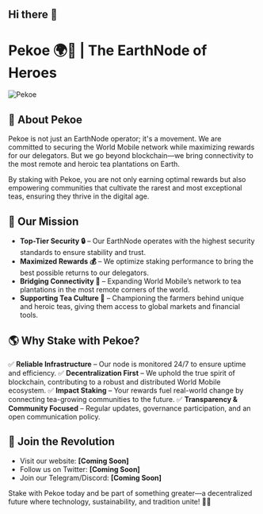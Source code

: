## Hi there 👋

<!--
**earthnodepekoe/earthnodepekoe** is a ✨ _special_ ✨ repository because its `README.md` (this file) appears on your GitHub profile.

Here are some ideas to get you started:

- 🔭 I’m currently working on ...
- 🌱 I’m currently learning ...
- 👯 I’m looking to collaborate on ...
- 🤔 I’m looking for help with ...
- 💬 Ask me about ...
- 📫 How to reach me: ...
- 😄 Pronouns: ...
- ⚡ Fun fact: ...
-->
# Pekoe 🌍🍃 | The EarthNode of Heroes

![Pekoe](PEKOE_EN_TWITTER.jpg)

## 🚀 About Pekoe
Pekoe is not just an EarthNode operator; it's a movement. We are committed to securing the World Mobile network while maximizing rewards for our delegators. But we go beyond blockchain—we bring connectivity to the most remote and heroic tea plantations on Earth.

By staking with Pekoe, you are not only earning optimal rewards but also empowering communities that cultivate the rarest and most exceptional teas, ensuring they thrive in the digital age.

## 🌱 Our Mission
- **Top-Tier Security 🔒** – Our EarthNode operates with the highest security standards to ensure stability and trust.
- **Maximized Rewards 💰** – We optimize staking performance to bring the best possible returns to our delegators.
- **Bridging Connectivity 📡** – Expanding World Mobile’s network to tea plantations in the most remote corners of the world.
- **Supporting Tea Culture 🍵** – Championing the farmers behind unique and heroic teas, giving them access to global markets and financial tools.

## 🌎 Why Stake with Pekoe?
✅ **Reliable Infrastructure** – Our node is monitored 24/7 to ensure uptime and efficiency.
✅ **Decentralization First** – We uphold the true spirit of blockchain, contributing to a robust and distributed World Mobile ecosystem.
✅ **Impact Staking** – Your rewards fuel real-world change by connecting tea-growing communities to the future.
✅ **Transparency & Community Focused** – Regular updates, governance participation, and an open communication policy.

## 🤝 Join the Revolution
- Visit our website: **[Coming Soon]**
- Follow us on Twitter: **[Coming Soon]**
- Join our Telegram/Discord: **[Coming Soon]**

Stake with Pekoe today and be part of something greater—a decentralized future where technology, sustainability, and tradition unite! 🌿🚀

